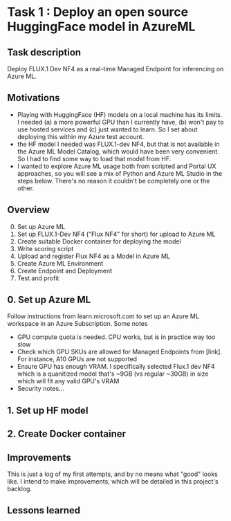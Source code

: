 # Task 1 : Deploy an open source HuggingFace model in AzureML

## Task description

Deploy FLUX.1 Dev NF4 as a real-time Managed Endpoint for inferencing on Azure ML.

## Motivations
- Playing with HuggingFace (HF) models on a local machine has its limits. I needed (a) a more powerful GPU than I currently have, (b) won't pay to use hosted services and (c) just wanted to learn. So I set about deploying this within my Azure test account.
- the HF model I needed was FLUX.1-dev NF4, but that is not available in the Azure ML Model Catalog, which would have been very convenient. So I had to find some way to load that model from HF.
- I wanted to explore Azure ML usage both from scripted and Portal UX approaches, so you will see a mix of Python and Azure ML Studio in the steps below. There's no reason it couldn't be completely one or the other.

## Overview

0. Set up Azure ML
1. Set up FLUX.1-Dev NF4 ("Flux NF4" for short) for upload to Azure ML
2. Create suitable Docker container for deploying the model 
3. Write scoring script
4. Upload and register Flux NF4 as a Model in Azure ML
5. Create Azure ML Environment 
6. Create Endpoint and Deployment
7. Test and profit

## 0. Set up Azure ML

Follow instructions from learn.microsoft.com to set up an Azure ML workspace in an Azure Subscription.
Some notes
- GPU compute quota is needed. CPU works, but is in practice way too slow
- Check which GPU SKUs are allowed for Managed Endpoints from [link]. For instance, A10 GPUs are not supported
- Ensure GPU has enough VRAM. I specifically selected Flux.1 dev NF4 which is a quanitized model that's ~9GB (vs regular ~30GB) in size which will fit any valid GPU's VRAM
- Security notes...

## 1. Set up HF model

## 2. Create Docker container

## Improvements 

This is just a log of my first attempts, and by no means what "good" looks like. 
I intend to make improvements, which will be detailed in this project's backlog.

## Lessons learned



